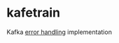 # kafetrain
Kafka [error handling](https://www.confluent.io/blog/error-handling-patterns-in-kafka/) implementation
